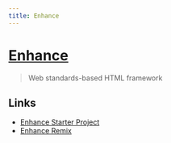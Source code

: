 ```yaml
---
title: Enhance
---
```


# [Enhance](https://enhance.dev/docs/)

> Web standards-based HTML framework

## Links

- [Enhance Starter Project](https://github.com/enhance-dev/enhance-starter-project)
- [Enhance Remix](https://github.com/jacob-ebey/enhance-remix)
